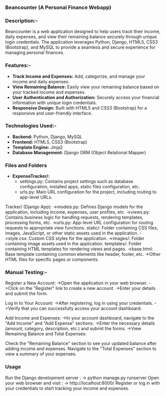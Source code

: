 ### Beancounter (A Personal Finance Webapp)

### Description:-
Beancounter is a web application designed to help users track their income, daily expenses, and view their remaining balance securely through unique login credentials. 
The application leverages Python, Django, HTML5, CSS3 (Bootstrap), and MySQL to provide a seamless and secure experience for managing personal finances.

### Features:-
- **Track Income and Expenses:** Add, categorize, and manage your income and daily expenses.
- **View Remaining Balance:** Easily view your remaining balance based on your tracked income and expenses.
- **User Authentication and Authorization:** Securely access your financial information with unique login credentials.
- **Responsive Design:** Built with HTML5 and CSS3 (Bootstrap) for a responsive and user-friendly interface.

### Technologies Used:-
- **Backend:** Python, Django, MySQL
- **Frontend:** HTML5, CSS3 (Bootstrap)
- **Template Engine:** Jinja2
- **Database Management:** Django ORM (Object Relational Mapper)

### Files and Folders
- **ExpenseTracker/:**
  - settings.py: Contains project settings such as database configuration, installed apps, static files configuration, etc.
  - urls.py: Main URL configuration for the project, including routing to app-level URLs.
  
Tracker/ (Django App):
  ->models.py: Defines Django models for the application, including income, expenses, user profiles, etc.
  ->views.py: Contains business logic for handling requests, rendering templates, processing forms, etc.
  ->urls.py: App-level URL configuration for routing requests to appropriate view functions.
static/: Folder containing CSS files, images, JavaScript, or other static assets used in the application.
  ->style.css: Custom CSS styles for the application.
  ->images/: Folder containing image assets used in the application.
templates/: Folder containing HTML templates for rendering views and pages.
  ->base.html: Base template containing common elements like header, footer, etc.
  ->Other HTML files for specific pages or components.

### Manual Testing:-
Register a New Account:
  ->Open the application in your web browser.
  ->Click on the "Register" link to create a new account.
  ->Enter your details and submit the form.
  
Log In to Your Account:
  ->After registering, log in using your credentials.
  ->Verify that you can successfully access your account dashboard.
  
Add Income and Expenses:
  ->In your account dashboard, navigate to the "Add Income" and "Add Expense" sections.
  ->Enter the necessary details (amount, category, description, etc.) and submit the forms.
  ->View Remaining Balance and Total Expenses:

Check the "Remaining Balance" section to see your updated balance after adding income and expenses.
Navigate to the "Total Expenses" section to view a summary of your expenses.

### Usage
Run the Django development server :
   -> python manage.py runserver
Open your web browser and visit : 
   -> http://localhost:8000/
Register or log in with your credentials to start tracking your income and expenses.
